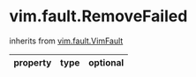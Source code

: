 vim.fault.RemoveFailed
======================
inherits from [vim.fault.VimFault](docs/vim.fault.VimFault.md)

| property | type | optional |
|:---------|:-----|:---------|
